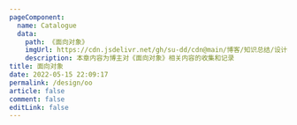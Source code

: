 ```yaml
---
pageComponent:
  name: Catalogue
  data:
    path: 《面向对象》
    imgUrl: https://cdn.jsdelivr.net/gh/su-dd/cdn@main/博客/知识总结/设计模式/面向对象.webp
    description: 本章内容为博主对《面向对象》相关内容的收集和记录
title: 面向对象
date: 2022-05-15 22:09:17
permalink: /design/oo
article: false
comment: false
editLink: false
---
```

